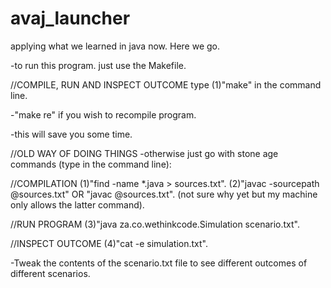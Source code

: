 # avaj_launcher
applying what we learned in java now. Here we go.

-to run this program. just use the Makefile.

//COMPILE, RUN AND INSPECT OUTCOME
type (1)"make" in the command line.

-"make re" if you wish to recompile program.

-this will save you some time.

//OLD WAY OF DOING THINGS
-otherwise just go with stone age commands (type in the command line):

//COMPILATION
(1)"find -name *.java > sources.txt".
(2)"javac -sourcepath @sources.txt" OR "javac @sources.txt". (not sure why yet but my machine only allows the latter command).

//RUN PROGRAM
(3)"java za.co.wethinkcode.Simulation scenario.txt".

//INSPECT OUTCOME
(4)"cat -e simulation.txt".

-Tweak the contents of the scenario.txt file to see different outcomes of different scenarios.
